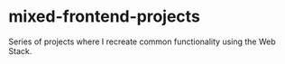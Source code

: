 # mixed-frontend-projects
Series of projects where I recreate common functionality using the Web Stack.

